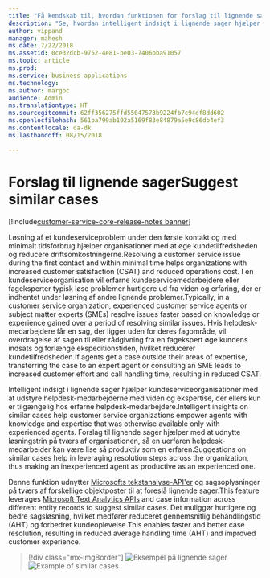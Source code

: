 ```yaml
---
title: "Få kendskab til, hvordan funktionen for forslag til lignende sager fungerer i Dynamics 365 for Customer Service"
description: "Se, hvordan intelligent indsigt i lignende sager hjælper kundeserviceorganisationer med at udstyre helpdesk-medarbejderne med viden og ekspertise"
author: vippand
manager: mahesh
ms.date: 7/22/2018
ms.assetid: 0ce32dcb-9752-4e81-be03-7406bba91057
ms.topic: article
ms.prod: 
ms.service: business-applications
ms.technology: 
ms.author: margoc
audience: Admin
ms.translationtype: HT
ms.sourcegitcommit: 62ff356275ffd55047573b9224fb7c94df8dd602
ms.openlocfilehash: 561ba799ab102a5169f83e84879a5e9c86db4ef3
ms.contentlocale: da-dk
ms.lasthandoff: 08/15/2018

---
```


#  <a name="suggest-similar-cases"></a><span data-ttu-id="b37af-103">Forslag til lignende sager</span><span class="sxs-lookup"><span data-stu-id="b37af-103">Suggest similar cases</span></span>  

[!include[customer-service-core-release-notes banner](../../includes/customer-service-core-release-notes.md)]



<span data-ttu-id="b37af-104">Løsning af et kundeserviceproblem under den første kontakt og med minimalt tidsforbrug hjælper organisationer med at øge kundetilfredsheden og reducere driftsomkostningerne.</span><span class="sxs-lookup"><span data-stu-id="b37af-104">Resolving a customer service issue during the first contact and within minimal time helps organizations with increased customer satisfaction (CSAT) and reduced operations cost.</span></span>  <span data-ttu-id="b37af-105">I en kundeserviceorganisation vil erfarne kundeservicemedarbejdere eller fageksperter typisk løse problemer hurtigere ud fra viden og erfaring, der er indhentet under løsning af andre lignende problemer.</span><span class="sxs-lookup"><span data-stu-id="b37af-105">Typically, in a customer service organization, experienced customer service agents or subject matter experts (SMEs) resolve issues faster based on knowledge or experience gained over a period of resolving similar issues.</span></span> <span data-ttu-id="b37af-106">Hvis helpdesk-medarbejdere får en sag, der ligger uden for deres fagområde, vil overdragelse af sagen til eller rådgivning fra en fagekspert øge kundens indsats og forlænge ekspeditionstiden, hvilket reducerer kundetilfredsheden.</span><span class="sxs-lookup"><span data-stu-id="b37af-106">If agents get a case outside their areas of expertise, transferring the case to an expert agent or consulting an SME leads to increased customer effort and call handling time, resulting in reduced CSAT.</span></span>  

<span data-ttu-id="b37af-107">Intelligent indsigt i lignende sager hjælper kundeserviceorganisationer med at udstyre helpdesk-medarbejderne med viden og ekspertise, der ellers kun er tilgængelig hos erfarne helpdesk-medarbejdere.</span><span class="sxs-lookup"><span data-stu-id="b37af-107">Intelligent insights on similar cases help customer service organizations empower agents with knowledge and expertise that was otherwise available only with experienced agents.</span></span>  <span data-ttu-id="b37af-108">Forslag til lignende sager hjælper med at udnytte løsningstrin på tværs af organisationen, så en uerfaren helpdesk-medarbejder kan være lise så produktiv som en erfaren.</span><span class="sxs-lookup"><span data-stu-id="b37af-108">Suggestions on similar cases help in leveraging resolution steps across the organization, thus making an inexperienced agent as productive as an experienced one.</span></span>  

<span data-ttu-id="b37af-109">Denne funktion udnytter [Microsofts tekstanalyse-API'er](https://azure.microsoft.com/en-in/services/cognitive-services/text-analytics/) og sagsoplysninger på tværs af forskellige objektposter til at foreslå lignende sager.</span><span class="sxs-lookup"><span data-stu-id="b37af-109">This feature leverages [Microsoft Text Analytics APIs](https://azure.microsoft.com/en-in/services/cognitive-services/text-analytics/) and case information across different entity records to suggest similar cases.</span></span> <span data-ttu-id="b37af-110">Det muliggør hurtigere og bedre sagsløsning, hvilket medfører reduceret gennemsnitlig behandlingstid (AHT) og forbedret kundeoplevelse.</span><span class="sxs-lookup"><span data-stu-id="b37af-110">This enables faster and better case resolution, resulting in reduced average handling time (AHT) and improved customer experience.</span></span>

> [!div class="mx-imgBorder"]
> <span data-ttu-id="b37af-111">![](media/similar-cases.png "Eksempel på lignende sager")</span><span class="sxs-lookup"><span data-stu-id="b37af-111">![](media/similar-cases.png "Example of similar cases")</span></span>

